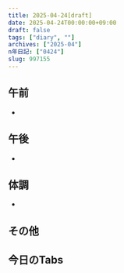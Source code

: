 ```yaml
---
title: 2025-04-24[draft]
date: 2025-04-24T00:00:00+09:00
draft: false
tags: ["diary", ""]
archives: ["2025-04"]
n年日記: ["0424"]
slug: 997155
---
```

## 午前
- 
## 午後
- 
## 体調
- 
## その他
## 今日のTabs